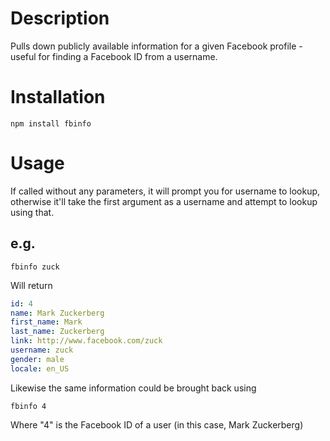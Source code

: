 # Description
Pulls down publicly available information for a given Facebook profile - useful for finding a Facebook ID from a username.

# Installation
```
npm install fbinfo
```

# Usage
If called without any parameters, it will prompt you for username to lookup, otherwise it'll take the first argument as a username and attempt to lookup using that.

## e.g.
```
fbinfo zuck
```

Will return
```YAML
id: 4
name: Mark Zuckerberg
first_name: Mark
last_name: Zuckerberg
link: http://www.facebook.com/zuck
username: zuck
gender: male
locale: en_US
```

Likewise the same information could be brought back using
```
fbinfo 4
```
Where "4" is the Facebook ID of a user (in this case, Mark Zuckerberg)

